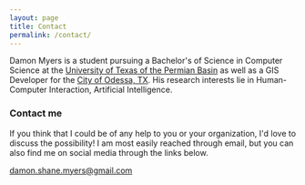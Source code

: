 ```yaml
---
layout: page
title: Contact
permalink: /contact/
---
```


Damon Myers is a student pursuing a Bachelor's of Science in Computer Science at the [University of Texas of the Permian Basin](http://www.utpb.edu) as well as a GIS Developer for the [City of Odessa, TX](http://odessa-tx.gov). His research interests lie in Human-Computer Interaction, Artificial Intelligence.

### Contact me
If you think that I could be of any help to you or your organization, I'd love to discuss the possibility! I am most easily reached through email, but you can also find me on social media through the links below.

[damon.shane.myers@gmail.com](mailto:damon.shane.myers@gmail.com)